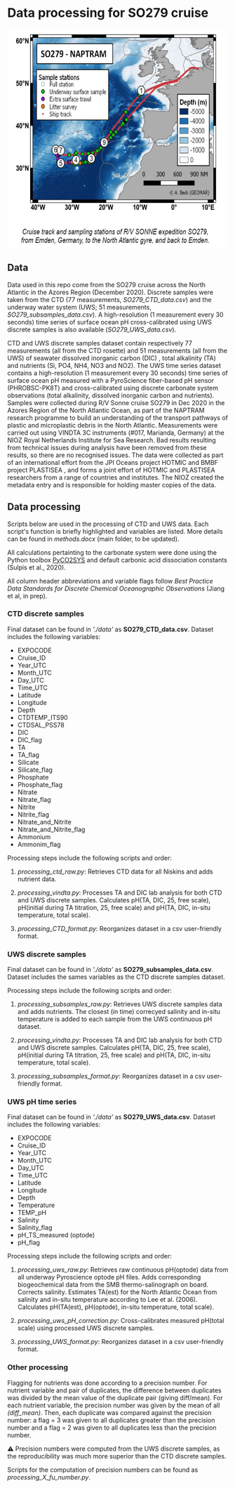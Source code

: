 # Data processing for SO279 cruise

<img src=Capture.JPG width="500" height="500"/>

## Data
Data used in this repo come from the SO279 cruise across the North Atlantic in the Azores Region (December 2020). Discrete samples were taken from the CTD (77 measurements, _SO279_CTD_data.csv_) and the underway water system (UWS; 51 measurements, _SO279_subsamples_data.csv_). A high-resolution (1 measurement every 30 seconds) time series of surface ocean pH cross-calibrated using UWS discrete samples is also available (_SO279_UWS_data.csv_).

CTD and UWS discrete samples dataset contain respectively 77 measurements (all from the CTD rosette) and 51 measurements (all from the UWS) of seawater dissolved inorganic carbon (DIC) , total alkalinity (TA) and nutrients (Si, PO4, NH4, NO3 and NO2). The UWS time series dataset contains a high-resolution (1 measurement every 30 seconds) time series of surface ocean pH measured with a PyroScience fiber-based pH sensor (PHROBSC-PK8T) and cross-calibrated using discrete carbonate system observations (total alkalinity, dissolved inorganic carbon and nutrients). Samples were collected during R/V Sonne cruise SO279 in Dec 2020 in the Azores Region of the North Atlantic Ocean, as part of the NAPTRAM research programme to build an understanding of the transport pathways of plastic and microplastic debris in the North Atlantic. Measurements were carried out using VINDTA 3C instruments (#017, Marianda, Germany) at the NIOZ Royal Netherlands Institute for Sea Research. Bad results resulting from technical issues during analysis have been removed from these results, so there are no recognised issues. The data were collected as part of an international effort from the JPI Oceans project HOTMIC and BMBF project PLASTISEA , and forms a joint effort of HOTMIC and PLASTISEA researchers from a range of countries and institutes. The NIOZ created the metadata entry and is responsible for holding master copies of the data.

## Data processing
Scripts below are used in the processing of CTD and UWS data. Each script's function is briefly highlighted and variables are listed. More details can be found in _methods.docx_ (main folder, to be updated). 

All calculations pertainting to the carbonate system were done using the Python toolbox [PyCO2SYS](https://pyco2sys.readthedocs.io/en/latest/) and default carbonic acid dissociation constants (Sulpis et al., 2020).

All column header abbreviations and variable flags follow _Best Practice Data Standards for Discrete Chemical Oceanographic Observations_ (Jiang et al, in prep).

### CTD discrete samples
Final dataset can be found in _'./data'_ as **SO279_CTD_data.csv**. Dataset includes the following variables:
* EXPOCODE
* Cruise_ID
* Year_UTC
* Month_UTC
* Day_UTC
* Time_UTC
* Latitude
* Longitude
* Depth
* CTDTEMP_ITS90
* CTDSAL_PSS78
* DIC
* DIC_flag
* TA
* TA_flag
* Silicate
* Silicate_flag
* Phosphate
* Phosphate_flag
* Nitrate
* Nitrate_flag
* Nitrite
* Nitrite_flag
* Nitrate_and_Nitrite
* Nitrate_and_Nitrite_flag
* Ammonium
* Ammonim_flag
    
Processing steps include the following scripts and order:
1. _processing_ctd_raw.py_: Retrieves CTD data for all Niskins and adds nutrient data.

2. _processing_vindta.py_: Processes TA and DIC lab analysis for both CTD and UWS discrete samples. Calculates pH(TA, DIC, 25, free scale), pH(initial during TA titration, 25, free scale) and pH(TA, DIC, in-situ temperature, total scale).

3. _processing_CTD_format.py_: Reorganizes dataset in a csv user-friendly format.

### UWS discrete samples
Final dataset can be found in _'./data'_ as **SO279_subsamples_data.csv**. Dataset includes the sames variables as the CTD discrete samples dataset.

Processing steps include the following scripts and order:
1. _processing_subsamples_raw.py_: Retrieves UWS discrete samples data and adds nutrients. The closest (in time) correcyed salinity and in-situ temperature is added to each sample from the UWS continuous pH dataset.

2. _processing_vindta.py_: Processes TA and DIC lab analysis for both CTD and UWS discrete samples. Calculates pH(TA, DIC, 25, free scale), pH(initial during TA titration, 25, free scale) and pH(TA, DIC, in-situ temperature, total scale).

3. _processing_subsamples_format.py_: Reorganizes dataset in a csv user-friendly format.

### UWS pH time series
Final dataset can be found in _'./data'_ as **SO279_UWS_data.csv**. Dataset includes the following variables:
* EXPOCODE
* Cruise_ID
* Year_UTC
* Month_UTC
* Day_UTC
* Time_UTC
* Latitude
* Longitude
* Depth
* Temperature
* TEMP_pH
* Salinity
* Salinity_flag
* pH_TS_measured (optode)
* pH_flag

Processing steps include the following scripts and order:
1. _processing_uws_raw.py_: Retrieves raw continuous pH(optode) data from all underway Pyroscience optode pH files. Adds corresponding biogeochemical data from the SMB thermo-salinograph on board. Corrects salinity. Estimates TA(est) for the North Atlantic Ocean from salinity and in-situ temperature according to Lee et al. (2006). Calculates pH(TA(est), pH(optode), in-situ temperature, total scale).

2. _processing_uws_pH_correction.py_: Cross-calibrates measured pH(total scale) using processed UWS discrete samples.

3. _processing_UWS_format.py_: Reorganizes dataset in a csv user-friendly format.

### Other processing
Flagging for nutrients was done according to a precision number. For nutrient variable and pair of duplicates, the difference between duplicates was divided by the mean value of the duplicate pair (giving diff/mean). For each nutrient variable, the precision number was given by the mean of all _(diff_mean)_. Then, each duplicate was compared against the precision number: a flag = 3 was given to all duplicates greater than the precision number and a flag = 2 was given to all duplicates less than the precision number.

:warning: Precision numbers were computed from the UWS discrete samples, as the reproducibility was much more superior than the CTD discrete samples.

Scripts for the computation of precision numbers can be found as _processing_X_fu_number.py_.
